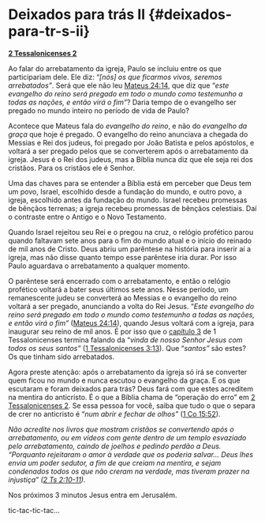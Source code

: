 # Deixados para trás II {#deixados-para-tr-s-ii}

[**2 Tessalonicenses 2**](http://bibliaonline.com.br/acf/2ts/2)

Ao falar do arrebatamento da igreja, Paulo se incluiu entre os que participariam dele. Ele diz: “_[nós] os que ficarmos vivos, seremos arrebatados”_. Será que ele não leu [Mateus 24:14](http://bibliaonline.com.br/acf/mt/24/14), que diz que “_este evangelho do reino será pregado em todo o mundo como testemunho a todas as nações, e então virá o fim”_? Daria tempo de o evangelho ser pregado no mundo inteiro no período de vida de Paulo?

Acontece que Mateus fala do _evangelho do reino_, e não do _evangelho da graça_ que hoje é pregado. O evangelho do reino anunciava a chegada do Messias e Rei dos judeus, foi pregado por João Batista e pelos apóstolos, e voltará a ser pregado pelos que se converterem após o arrebatamento da igreja. Jesus é o Rei dos judeus, mas a Bíblia nunca diz que ele seja rei dos cristãos. Para os cristãos ele é Senhor.

Uma das chaves para se entender a Bíblia está em perceber que Deus tem um povo, Israel, escolhido desde a fundação do mundo, e outro povo, a igreja, escolhido antes da fundação do mundo. Israel recebeu promessas de bênçãos terrenas; a igreja recebeu promessas de bênçãos celestiais. Daí o contraste entre o Antigo e o Novo Testamento.

Quando Israel rejeitou seu Rei e o pregou na cruz, o relógio profético parou quando faltavam sete anos para o fim do mundo atual e o início do reinado de mil anos de Cristo. Deus abriu um parêntese na história para inserir aí a igreja, mas não disse quanto tempo esse parêntese iria durar. Por isso Paulo aguardava o arrebatamento a qualquer momento.

O parêntese será encerrado com o arrebatamento, e então o relógio profético voltará a bater seus últimos sete anos. Nesse período, um remanescente judeu se converterá ao Messias e o evangelho do reino voltará a ser pregado, anunciando a volta do Rei Jesus. “_Este evangelho do reino será pregado em todo o mundo como testemunho a todas as nações, e então virá o fim”_ ([Mateus 24:14](http://bibliaonline.com.br/acf/mt/24/14)), quando Jesus voltará com a igreja, para inaugurar seu reino de mil anos. É por isso que o [capítulo 3](http://bibliaonline.com.br/acf/1ts/3) de 1 Tessalonicenses termina falando da “_vinda de nosso Senhor Jesus com todos os seus santos”_ ([1 Tessalonicenses 3:13](http://bibliaonline.com.br/acf/1ts/3/13)). Que “_santos”_ são estes? Os que tinham sido arrebatados.

Agora preste atenção: após o arrebatamento da igreja só irá se converter quem ficou no mundo e nunca escutou o evangelho da graça. E os que escutaram e foram deixados para trás? Deus fará com que estes acreditem na mentira do anticristo. É o que a Bíblia chama de “operação do erro” em [2 Tessalonicenses 2](http://bibliaonline.com.br/acf/2ts/2). Se essa pessoa for você, saiba que tudo o que o separa de crer no anticristo é “_num abrir e fechar de olhos”_ ([1 Co 15:52](http://bibliaonline.com.br/acf/1co/15/52)).

_Não acredite nos livros que mostram cristãos se convertendo após o arrebatamento, ou em vídeos com gente dentro de um templo esvaziado pelo arrebatamento, caindo de joelhos e pedindo perdão a Deus. “Porquanto rejeitaram o amor à verdade que os poderia salvar... Deus lhes envia um poder sedutor, a fim de que creiam na mentira, e sejam condenados todos os que não creram na verdade, mas tiveram prazer na injustiça” (_[_2 Ts 2:10-11_](http://bibliaonline.com.br/acf/2ts/2/10-11)_)._

Nos próximos 3 minutos Jesus entra em Jerusalém.

tic-tac-tic-tac...
